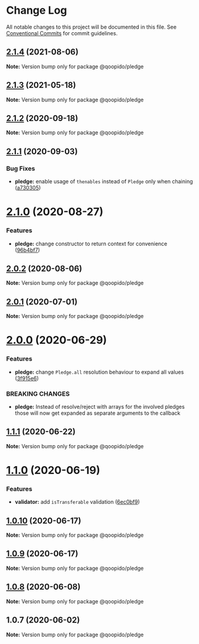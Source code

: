 # Change Log

All notable changes to this project will be documented in this file.
See [Conventional Commits](https://conventionalcommits.org) for commit guidelines.

## [2.1.4](https://github.com/dlueth/qoopido/compare/@qoopido/pledge@2.1.3...@qoopido/pledge@2.1.4) (2021-08-06)

**Note:** Version bump only for package @qoopido/pledge





## [2.1.3](https://github.com/dlueth/qoopido/compare/@qoopido/pledge@2.1.2...@qoopido/pledge@2.1.3) (2021-05-18)

**Note:** Version bump only for package @qoopido/pledge





## [2.1.2](https://github.com/dlueth/qoopido/compare/@qoopido/pledge@2.1.1...@qoopido/pledge@2.1.2) (2020-09-18)

**Note:** Version bump only for package @qoopido/pledge





## [2.1.1](https://github.com/dlueth/qoopido/compare/@qoopido/pledge@2.1.0...@qoopido/pledge@2.1.1) (2020-09-03)


### Bug Fixes

* **pledge:** enable usage of `thenables` instead of `Pledge` only when chaining ([a730305](https://github.com/dlueth/qoopido/commit/a730305b8371e1ccc52a3153b002a351a75e179b))





# [2.1.0](https://github.com/dlueth/qoopido/compare/@qoopido/pledge@2.0.2...@qoopido/pledge@2.1.0) (2020-08-27)


### Features

* **pledge:** change constructor to return context for convenience ([96b4bf7](https://github.com/dlueth/qoopido/commit/96b4bf7119a6bed4ca5ef45ef58aa5212639e769))





## [2.0.2](https://github.com/dlueth/qoopido/compare/@qoopido/pledge@2.0.1...@qoopido/pledge@2.0.2) (2020-08-06)

**Note:** Version bump only for package @qoopido/pledge





## [2.0.1](https://github.com/dlueth/qoopido/compare/@qoopido/pledge@2.0.0...@qoopido/pledge@2.0.1) (2020-07-01)

**Note:** Version bump only for package @qoopido/pledge





# [2.0.0](https://github.com/dlueth/qoopido/compare/@qoopido/pledge@1.1.1...@qoopido/pledge@2.0.0) (2020-06-29)


### Features

* **pledge:** change `Pledge.all` resolution behaviour to expand all values ([3f915e6](https://github.com/dlueth/qoopido/commit/3f915e6f1f6401e3a38dcaa91c90e24a2ab9fad1))


### BREAKING CHANGES

* **pledge:** Instead of resolve/reject with arrays for the involved pledges those will now get
expanded as separate arguments to the callback





## [1.1.1](https://github.com/dlueth/qoopido/compare/@qoopido/pledge@1.1.0...@qoopido/pledge@1.1.1) (2020-06-22)

**Note:** Version bump only for package @qoopido/pledge





# [1.1.0](https://github.com/dlueth/qoopido/compare/@qoopido/pledge@1.0.10...@qoopido/pledge@1.1.0) (2020-06-19)


### Features

* **validator:** add `isTransferable` validation ([6ec0bf9](https://github.com/dlueth/qoopido/commit/6ec0bf9d9966bf042cee4c977d4517399d1671b6))





## [1.0.10](https://github.com/dlueth/qoopido/compare/@qoopido/pledge@1.0.9...@qoopido/pledge@1.0.10) (2020-06-17)

**Note:** Version bump only for package @qoopido/pledge





## [1.0.9](https://github.com/dlueth/qoopido/compare/@qoopido/pledge@1.0.8...@qoopido/pledge@1.0.9) (2020-06-17)

**Note:** Version bump only for package @qoopido/pledge





## [1.0.8](https://github.com/dlueth/qoopido/compare/@qoopido/pledge@1.0.7...@qoopido/pledge@1.0.8) (2020-06-08)

**Note:** Version bump only for package @qoopido/pledge





## 1.0.7 (2020-06-02)

**Note:** Version bump only for package @qoopido/pledge
